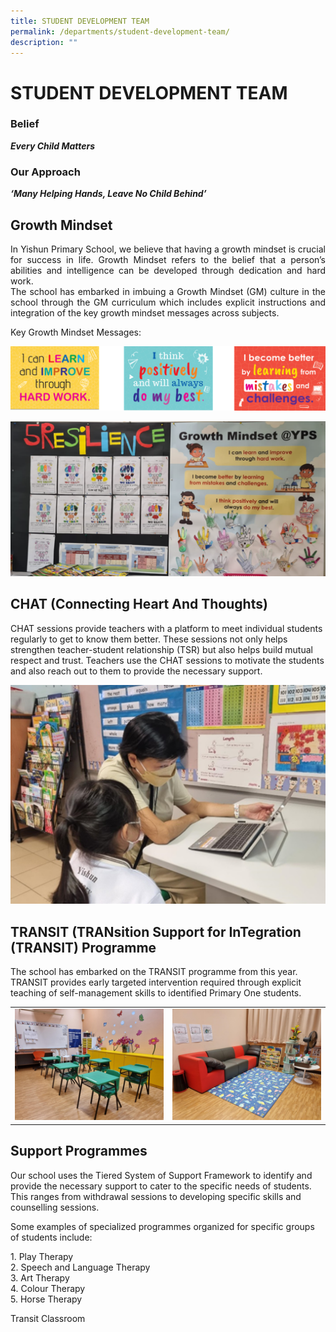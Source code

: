 ```yaml
---
title: STUDENT DEVELOPMENT TEAM
permalink: /departments/student-development-team/
description: ""
---
```

# STUDENT DEVELOPMENT TEAM

### Belief

_**Every Child Matters**_

### Our Approach

**_‘Many Helping Hands, Leave No Child Behind’_**  

 
Growth Mindset
--------------

<p style="text-align: justify;">In Yishun Primary School, we believe that having a growth mindset is crucial for success in life. Growth Mindset refers to the belief that a person’s abilities and intelligence can be developed through dedication and hard work. <br>The school has embarked in imbuing a Growth Mindset (GM) culture in the school through the GM curriculum which includes explicit instructions and integration of the key growth mindset messages across subjects.   </p>
Key Growth Mindset Messages:

![](/images/Departments/STUDENT%20DEVELOPMENT%20TEAM/GM1.png)

![](/images/Departments/STUDENT%20DEVELOPMENT%20TEAM/GM2.png)

CHAT (Connecting Heart And Thoughts)
------------------------------------

CHAT sessions provide teachers with a platform to meet individual students regularly to get to know them better. These sessions not only helps strengthen teacher-student relationship (TSR) but also helps build mutual respect and trust. Teachers use the CHAT sessions to motivate the students and also reach out to them to provide the necessary support.

![](/images/Departments/STUDENT%20DEVELOPMENT%20TEAM/SDT3.png)

TRANSIT (TRANsition Support for InTegration (TRANSIT) Programme
---------------------------------------------------------------

The school has embarked on the TRANSIT programme from this year. TRANSIT provides early targeted intervention required through explicit teaching of self-management skills to identified Primary One students.

|   |   |
|:-:|:-:|
|  ![](/images/Departments/STUDENT%20DEVELOPMENT%20TEAM/SDT4.png) | ![](/images/Departments/STUDENT%20DEVELOPMENT%20TEAM/SDT5.png)  |

Support Programmes
------------------

Our school uses the Tiered System of Support Framework to identify and provide the necessary support to cater to the specific needs of students. This ranges from withdrawal sessions to developing specific skills and counselling sessions.  

  

Some examples of specialized programmes organized for specific groups of students include:

1\.  Play Therapy   
2\.  Speech and Language Therapy   
3\.  Art Therapy   
4\.  Colour Therapy   
5\.  Horse Therapy

Transit Classroom